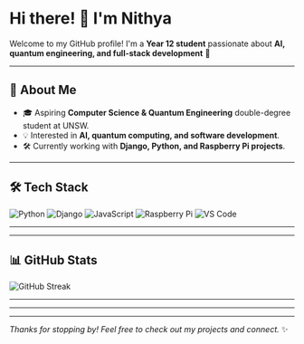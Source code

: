 # Hi there! 👋 I'm Nithya

Welcome to my GitHub profile! I'm a **Year 12 student** passionate about **AI, quantum engineering, and full-stack development** 🚀

---

## 🚀 About Me
- 🎓 Aspiring **Computer Science & Quantum Engineering** double-degree student at UNSW.
- 💡 Interested in **AI, quantum computing, and software development**.
- 🛠️ Currently working with **Django, Python, and Raspberry Pi projects**.

---

## 🛠️ Tech Stack
![Python](https://img.shields.io/badge/Python-3776AB?style=for-the-badge&logo=python&logoColor=white)
![Django](https://img.shields.io/badge/Django-092E20?style=for-the-badge&logo=django&logoColor=white)
![JavaScript](https://img.shields.io/badge/JavaScript-F7DF1E?style=for-the-badge&logo=javascript&logoColor=black)
![Raspberry Pi](https://img.shields.io/badge/RaspberryPi-A22846?style=for-the-badge&logo=raspberrypi&logoColor=white)
![VS Code](https://img.shields.io/badge/VSCode-007ACC?style=for-the-badge&logo=visualstudiocode&logoColor=white)

---

<!-- ## 🌱 Currently Learning
- **Quantum Computing & AI Applications** 🤖⚛️
- **Advanced Django for Scalable Web Apps** 🌍
- **Low-level Raspberry Pi Optimization** 🍓 -->

---

## 📊 GitHub Stats
![GitHub Streak](https://github-readme-streak-stats.herokuapp.com/?user=Nithy&theme=radical&hide_border=true)

---

<!-- ## 💬 Connect With Me
[![LinkedIn](https://img.shields.io/badge/LinkedIn-0A66C2?style=for-the-badge&logo=linkedin&logoColor=white)](https://www.linkedin.com/in/your-profile)
[![GitHub](https://img.shields.io/badge/GitHub-181717?style=for-the-badge&logo=github&logoColor=white)](https://github.com/Nithy)
[![Email](https://img.shields.io/badge/Email-D14836?style=for-the-badge&logo=gmail&logoColor=white)](mailto:your-email@gmail.com) -->

---

<!-- ### 🎯 Fun Fact: **Did you know?** The first-ever website is still live at [info.cern.ch](http://info.cern.ch/)! -->

---

_Thanks for stopping by! Feel free to check out my projects and connect._ ✨



<!--
**NithyaLavSetlur/NithyaLavSetlur** is a ✨ _special_ ✨ repository because its `README.md` (this file) appears on your GitHub profile.

Here are some ideas to get you started:

- 🔭 I’m currently working on ...
- 🌱 I’m currently learning ...
- 👯 I’m looking to collaborate on ...
- 🤔 I’m looking for help with ...
- 💬 Ask me about ...
- 📫 How to reach me: ...
- 😄 Pronouns: ...
- ⚡ Fun fact: ...
-->
